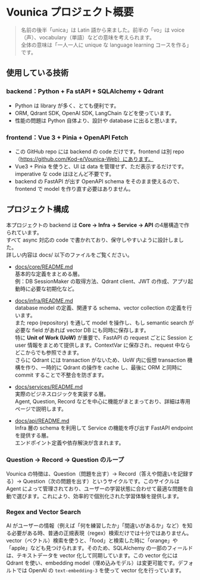# Vounica プロジェクト概要

> 名前の後半「unica」は Latin 語から来ました。前半の「vo」は voice（声）、vocabulary（単語）などの意味を考えられます。  
> 全体の意味は「一人一人に unique な language learning コースを作る」です。



## 使用している技術

### backend：Python + Fa stAPI + SQLAlchemy + Qdrant

- Python は library が多く、とても便利です。  
- ORM, Qdrant SDK, OpenAI SDK, LangChain などを使っています。  
- 性能の問題は Python 自体より、設計や database に出ると思います。

### frontend：Vue 3 + Pinia + OpenAPI Fetch

- この GitHub repo には backend の code だけです。frontend は別 repo（https://github.com/Kod-e/Vounica-Web）にあります。  
- Vue3 + Pinia を使うと、UI は data を管理せず、ただ表示するだけです。imperative な code はほとんど不要です。  
- backend の FastAPI が出す OpenAPI schema をそのまま使えるので、frontend で model を作り直す必要はありません。


## プロジェクト構成

本プロジェクトの backend は **Core → Infra → Service → API** の4層構造で作られています。  
すべて async 対応の code で書かれており、保守しやすいように設計しました。  
詳しい内容は docs/ 以下のファイルをご覧ください。

- [docs/core/README.md](docs/core/README.md)  
  基本的な定義をまとめる層。  
  例：DB SessionMaker の取得方法、Qdrant client、JWT の作成、アプリ起動時に必要な初期化など。  

- [docs/infra/README.md](docs/infra/README.md)  
  database model の定義、関連する schema、vector collection の定義を行います。  
  また repo (repository) を通して model を操作し、もし semantic search が必要な field があれば vector DB にも同時に保存します。  
  特に **Unit of Work (UoW)** が重要で、FastAPI の request ごとに Session と user 情報をまとめて提供します。ContextVar に保存され、request 中ならどこからでも参照できます。  
  さらに Qdrant には transaction がないため、UoW 内に仮想 transaction 機構を作り、一時的に Qdrant の操作を cache し、最後に ORM と同時に commit することで不整合を防ぎます。  

- [docs/services/README.md](docs/services/README.md)  
  実際のビジネスロジックを実装する層。  
  Agent, Question, Record などを中心に機能がまとまっており、詳細は専用ページで説明します。  

- [docs/api/README.md](docs/api/README.md)  
  Infra 層の schema を利用して Service の機能を呼び出す FastAPI endpoint を提供する層。  
  エンドポイント定義や依存解決が含まれます。  

### Question → Record → Question のループ

Vounica の特徴は、Question（問題を出す）→ Record（答えや間違いを記録する）→ Question（次の問題を出す）というサイクルです。このサイクルは Agent によって管理されており、ユーザーの学習状態に合わせて最適な問題を自動で選びます。これにより、効率的で個別化された学習体験を提供します。

### Regex and Vector Search
AI がユーザーの情報（例えば「何を練習したか」「間違いがあるか」など）を知る必要がある時、普通の正規表現（regex）検索だけでは十分ではありません。vector（ベクトル）検索を使うと、「food」と検索した時に「orange」や「apple」なども見つけられます。そのため、SQLAlchemy の一部のフィールドは、テキストデータを vector 化して同期しています。この vector 化には Qdrant を使い、embedding model（埋め込みモデル）は変更可能です。デフォルトでは OpenAI の `text-embedding-3` を使って vector 化を行っています。